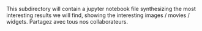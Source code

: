 This subdirectory will contain a jupyter notebook file synthesizing the most interesting results we will find, showing the interesting images / movies / widgets.
Partagez avec tous nos collaborateurs.
